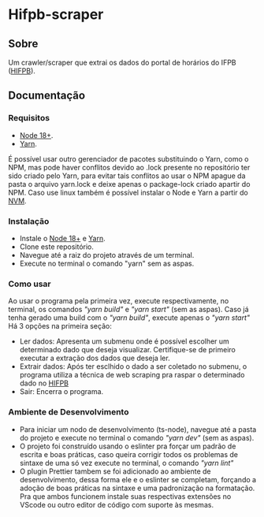 # Hifpb-scraper

## Sobre
Um crawler/scraper que extrai os dados do portal de horários do IFPB ([HIFPB](https://joaopessoa.ifpb.edu.br/horario)).

## Documentação

### Requisitos

+ [Node 18+](https://nodejs.org/en/).
+ [Yarn](https://classic.yarnpkg.com/en/docs/install).

É possível usar outro gerenciador de pacotes substituindo o Yarn, como o NPM, mas pode haver conflitos devido ao .lock presente no repositório ter sido criado pelo Yarn, para evitar tais conflitos ao usar o NPM apague da pasta o arquivo yarn.lock e deixe apenas o package-lock criado apartir do NPM.
Caso use linux também é possível instalar o Node e Yarn a partir do [NVM](https://github.com/nvm-sh/nvm#installing-and-updating).

### Instalação

+ Instale o [Node 18+](https://nodejs.org/en/) e [Yarn](https://classic.yarnpkg.com/en/docs/install).
+ Clone este repositório.
+ Navegue até a raiz do projeto através de um terminal.
+ Execute no terminal o comando "yarn" sem as aspas.

### Como usar

Ao usar o programa pela primeira vez, execute respectivamente, no terminal, os comandos *"yarn build"* e *"yarn start"* (sem as aspas). Caso já tenha gerado uma build com o *"yarn build"*, execute apenas o *"yarn start"*
Há 3 opções na primeira seção:

+ Ler dados: Apresenta um submenu onde é possível escolher um determinado dado que deseja visualizar. Certifique-se de primeiro executar a extração dos dados que deseja ler.
+ Extrair dados: Após ter esclhido o dado a ser coletado no submenu, o programa utiliza a técnica de web scraping pra raspar o determinado dado no [HIFPB](https://joaopessoa.ifpb.edu.br/horario)
+ Sair: Encerra o programa.

### Ambiente de Desenvolvimento

+ Para iniciar um nodo de desenvolvimento (ts-node), navegue até a pasta do projeto e execute no terminal o comando *"yarn dev"* (sem as aspas).
+ O projeto foi construído usando o eslinter pra forçar um padrão de escrita e boas práticas, caso queira corrigir todos os problemas de sintaxe de uma só vez execute no terminal, o comando *"yarn lint"*
+ O plugin Prettier tambem se foi adicionado ao ambiente de desenvolvimento, dessa forma ele e o eslinter se completam, forçando a adoção de boas práticas na sintaxe e uma padronização na formatação. Pra que ambos funcionem instale suas respectivas extensões no VScode ou outro editor de código com suporte às mesmas.


